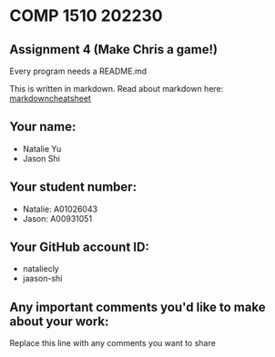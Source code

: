 # COMP 1510 202230 
## Assignment 4 (Make Chris a game!)

Every program needs a README.md

This is written in markdown. Read about markdown here: [markdowncheatsheet](https://www.markdownguide.org/cheat-sheet/)

## Your name:
- Natalie Yu
- Jason Shi

## Your student number:
- Natalie: A01026043
- Jason: A00931051

## Your GitHub account ID:
- nataliecly
- jaason-shi


## Any important comments you'd like to make about your work:
Replace this line with any comments you want to share
